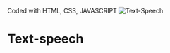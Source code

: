 Coded with HTML, CSS, JAVASCRIPT
![Text-Speech](https://user-images.githubusercontent.com/90700338/199850754-7434f2e3-2e91-4e0c-8a81-f4afb4a3421e.png)

# Text-speech
